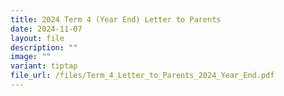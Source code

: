 ```yaml
---
title: 2024 Term 4 (Year End) Letter to Parents
date: 2024-11-07
layout: file
description: ""
image: ""
variant: tiptap
file_url: /files/Term_4_Letter_to_Parents_2024_Year_End.pdf
---
```

